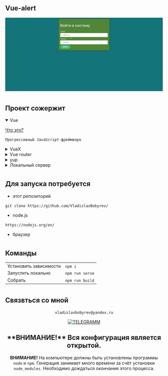 
## Vue-alert

<div align="left">

![Lax 2.0 Gif](./readme.gif)

#
## Проект сожержит
<details open>
  <summary >Vue</summary>

  [Что это?](https://vuejs.org/)

    Прогрессивный JavaScript-фреймворк

</details>

<details >
  <summary >VueX</summary>
 
  [Что это?](https://vuex.vuejs.org/) 
 
    Централизованное хранилище данных для всех компонентов приложения.
    Логика вынесена в отдельный модуль, входной точкой является файл store/index.js
</details>

<details >
  <summary > Vue router</summary>
 
  [Что это?](https://router.vuejs.org/) 

    Роутиг на страницах осуществляется через [<router-view>] без перезагрузки
    шапка сайта остается неизменной и не загружается при смене страниц
</details>

<!-- <details >
  <summary >TypeSctript for Vue</summary>
 
  [Что это?](https://vuex.vuejs.org/guide/typescript-support.html) 

    Vuex предоставляет свои типы, поэтому вы можете использовать TypeScript для написания определения хранилища. Вам не нужна специальная конфигурация TypeScript для Vuex. Пожалуйста, следуйте базовой настройке TypeScript Vue для настройки вашего проекта.
</details> -->

<!-- <details>
  <summary>SCSS</summary>
 
  [Что это?](https://sass-scss.ru/)  

    Вы можете изменять  настройки в вашем проекте. 
    Для  автоматического комполирования файлов css необходимо запустить 

  Live Sass Compiler 

  [Что это?](https://marketplace.visualstudio.com/items?itemName=ritwickdey.live-sass)  

    В проекте scss создает 2 css файла style-light style-dark 
    для разных цветовых тем.

    Конфигурации нужно изменять в файлах variables_light.scss variables_dark.scss 
</details> -->

<details>
  <summary>yup</summary>
 
  [Что это?](https://www.npmjs.com/package/yup) 
  Библиотека для валидации формы входа

</details>
<details>
  <summary>Локальный сервер</summary>
 
  [Что это?](https://ru.wikipedia.org/wiki/Localhost) 
 
  По умолчанию [localhost:8080](http://localhost:8080).
</details>


# 
## Для запуска потребуется
- этот репозиторий 
 ```
git clone https://github.com/VladislavBobyrev/
```
- node.js 
 
```
https://nodejs.org/en/
```

<!-- - Live Sass Compiler

 
```
https://marketplace.visualstudio.com/items?itemName=ritwickdey.live-sass
``` -->

- браузер

#
## Команды

|                        |                       |
|------------------------|:----------------------|
| Установить зависимости | `npm i`               |
| Запустить локально     | `npm run serve`       |
| Собрать                | `npm run build`       |
 
#
## Связвться со мной
<div align='center'> 
 
 ```
vladislavbobyrev@yandex.ru
```
 
 [![TELEGRAMM](https://img.shields.io/badge/telegramm-4285F4?style=for-the-badge&logo=read-the-docs&logoColor=white)](https://t.me/VladislavBobyrev)

 </div>
 
<div align="center">
  <h2>**ВНИМАНИЕ!**  Вся конфигурация является открытой. </h2>
 
**ВНИМАНИЕ!** На компьютере должны быть установлены программы `node` и `npm`.
Генерация  занимает много времени за счёт
установки `node_modules`. Необходимо дождаться окончания этого процесса.
 
</div>